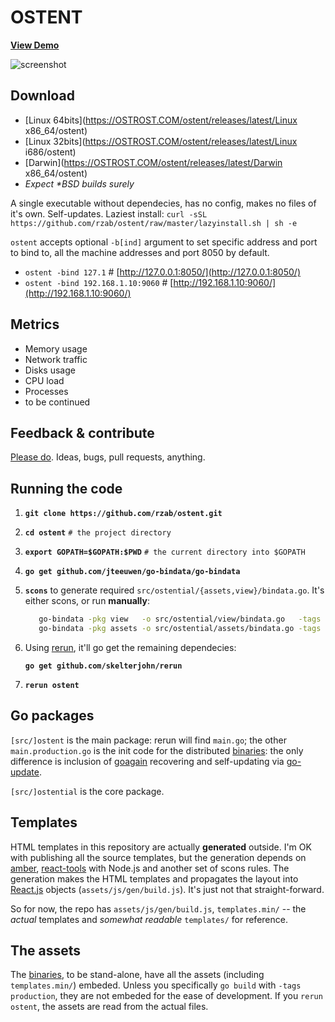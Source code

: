 OSTENT
======

[**View Demo**](http://demo.ostrost.com/)

![screenshot](https://github.com/rzab/ostent/raw/master/screenshot.png)

Download
--------

   - [Linux 64bits](https://OSTROST.COM/ostent/releases/latest/Linux x86_64/ostent)
   - [Linux 32bits](https://OSTROST.COM/ostent/releases/latest/Linux i686/ostent)
   - [Darwin](https://OSTROST.COM/ostent/releases/latest/Darwin x86_64/ostent)
   - _Expect \*BSD builds surely_

A single executable without dependecies, has no config, makes no files of it's own. Self-updates.
Laziest install: `curl -sSL https://github.com/rzab/ostent/raw/master/lazyinstall.sh | sh -e`

`ostent` accepts optional `-b[ind]` argument to set specific address and port to bind to, all the machine addresses and port 8050 by default.

   - `ostent -bind 127.1` # [http://127.0.0.1:8050/](http://127.0.0.1:8050/)
   - `ostent -bind 192.168.1.10:9060` # [http://192.168.1.10:9060/](http://192.168.1.10:9060/)

Metrics
-------
   - Memory usage
   - Network traffic
   - Disks usage
   - CPU load
   - Processes
   - to be continued

Feedback & contribute
---------------------

[Please do](https://github.com/rzab/ostent/issues/new). Ideas, bugs, pull requests, anything.

Running the code
----------------

1. **`git clone https://github.com/rzab/ostent.git`**

2. **`cd ostent`** `# the project directory`

3. **`export GOPATH=$GOPATH:$PWD`** `# the current directory into $GOPATH`

4. **`go get github.com/jteeuwen/go-bindata/go-bindata`**

5. **`scons`** to generate required `src/ostential/{assets,view}/bindata.go`. It's either scons, or run **manually**:
   ```sh
      go-bindata -pkg view   -o src/ostential/view/bindata.go   -tags '!production' -debug -prefix templates.min templates.min/...
      go-bindata -pkg assets -o src/ostential/assets/bindata.go -tags '!production' -debug -prefix assets        assets/...
   ```

6. Using [rerun](https://github.com/skelterjohn/rerun), it'll go get the remaining dependecies:

	**`go get github.com/skelterjohn/rerun`**

7. **`rerun ostent`**

Go packages
-----------

`[src/]ostent` is the main package: rerun will find `main.go`;
the other `main.production.go` is the init code for the distributed [binaries](#download):
the only difference is inclusion of [goagain](https://github.com/rcrowley/goagain) recovering and self-updating via [go-update](https://github.com/inconshreveable/go-update).

`[src/]ostential` is the core package.

Templates
---------

HTML templates in this repository are actually **generated** outside.
I'm OK with publishing all the source templates, but the generation depends on
[amber](https://github.com/eknkc/amber),
[react-tools](https://www.npmjs.org/package/react-tools) with Node.js and
another set of scons rules.
The generation makes the HTML templates and propagates the layout into
[React.js](http://facebook.github.io/react/) objects (`assets/js/gen/build.js`).
It's just not that straight-forward.

So for now, the repo has `assets/js/gen/build.js`, `templates.min/` -- the _actual_ templates
and _somewhat readable_ `templates/` for reference.

The assets
----------

The [binaries](#download), to be stand-alone, have all the assets (including `templates.min/`) embeded.
Unless you specifically `go build` with `-tags production`, they are not embeded for the ease of development.
If you `rerun ostent`, the assets are read from the actual files.
